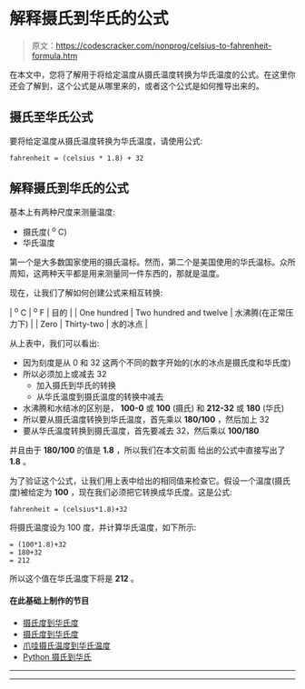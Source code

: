 # 解释摄氏到华氏的公式

> 原文：<https://codescracker.com/nonprog/celsius-to-fahrenheit-formula.htm>

在本文中，您将了解用于将给定温度从摄氏温度转换为华氏温度的公式。在这里你还会了解到，这个公式是从哪里来的，或者这个公式是如何推导出来的。

## 摄氏至华氏公式

要将给定温度从摄氏温度转换为华氏温度，请使用公式:

```
fahrenheit = (celsius * 1.8) + 32
```

## 解释摄氏到华氏的公式

基本上有两种尺度来测量温度:

*   摄氏度( <sup>o</sup> C)
*   华氏温度

第一个是大多数国家使用的摄氏温标。然而，第二个是美国使用的华氏温标。众所周知，这两种天平都是用来测量同一件东西的，那就是温度。

现在，让我们了解如何创建公式来相互转换:

| <sup>o</sup> C | <sup>o</sup> F | 目的 |
| One hundred | Two hundred and twelve | 水沸腾(在正常压力下) |
| Zero | Thirty-two | 水的冰点 |

从上表中，我们可以看出:

*   因为刻度是从 0 和 32 这两个不同的数字开始的(水的冰点是摄氏度和华氏度)
*   所以必须加上或减去 32
    *   加入摄氏到华氏的转换
    *   从华氏温度到摄氏温度的转换中减去
*   水沸腾和水结冰的区别是， **100-0** 或 **100** (摄氏) 和 **212-32** 或 **180** (华氏)
*   所以要从摄氏温度转换到华氏温度，首先乘以 **180/100** ，然后加上 32
*   要从华氏温度转换到摄氏温度，首先要减去 32，然后乘以 **100/180**

并且由于 **180/100** 的值是 **1.8** ，所以我们在本文前面 给出的公式中直接写出了 **1.8** 。

为了验证这个公式，让我们用上表中给出的相同值来检查它。假设一个温度(摄氏度)被给定为 **100** ，现在我们必须把它转换成华氏度。这是公式:

```
fahrenheit = (celsius*1.8)+32
```

将摄氏温度设为 100 度，并计算华氏温度，如下所示:

```
= (100*1.8)+32
= 180+32
= 212
```

所以这个值在华氏温度下将是 **212** 。

#### 在此基础上制作的节目

*   [摄氏度到华氏度](/c/program/c-program-convert-centigrade-to-fahrenheit.htm)
*   [摄氏度到华氏度](/cpp/program/cpp-program-convert-centigrade-to-fahrenheit.htm)
*   [爪哇摄氏温度到华氏温度](/java/program/java-program-convert-centigrade-to-fahrenheit.htm)
*   [Python 摄氏到华氏](/python/program/python-program-convert-celsius-to-fahrenheit.htm)

* * *

* * *